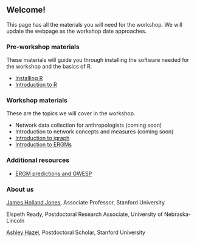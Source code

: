 ## Welcome!

This page has all the materials you will need for the workshop. We will update the webpage as the workshop date approaches.

### Pre-workshop materials

These materials will guide you through installing the software needed for the workshop and the basics of R.

- [Installing R](R-setup.md)
- [Introduction to R](intro-R.html)

### Workshop materials

These are the topics we will cover in the workshop.

- Network data collection for anthropologists (coming soon)
- Introduction to network concepts and measures (coming soon)
- [Introduction to igraph](intro-igraph.html)
- [Introduction to ERGMs](intro-ergm.html)

### Additional resources

- [ERGM predictions and GWESP](ergm-predictions.html)


### About us

[James Holland Jones](https://people.stanford.edu/jhj1/), Associate Professor, Stanford University

Elspeth Ready, Postdoctoral Research Associate, University of Nebraska-Lincoln

[Ashley Hazel](https://anthropology.stanford.edu/people/ashley-hazel), Postdoctoral Scholar, Stanford University
